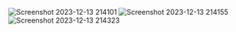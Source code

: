 ![Screenshot 2023-12-13 214101](https://github.com/sevinozcn/Acik-Kaynak-Yazilim/assets/79862833/4cf0235b-25cd-4c51-96f7-2e9c40a2df57)
![Screenshot 2023-12-13 214155](https://github.com/sevinozcn/Acik-Kaynak-Yazilim/assets/79862833/1a20d15f-30a7-49b3-b6e7-e0ca2386a6d9)
![Screenshot 2023-12-13 214323](https://github.com/sevinozcn/Acik-Kaynak-Yazilim/assets/79862833/77c1bab6-d4e5-4e48-928e-191c18fda977)
